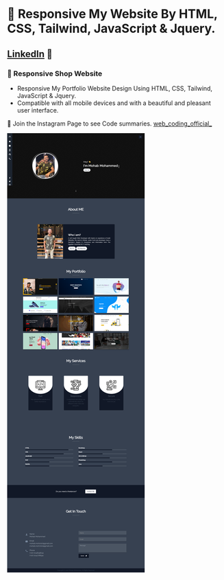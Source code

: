 # 💼 Responsive My Website By HTML, CSS, Tailwind, JavaScript & Jquery.
## [LinkedIn](https://www.linkedin.com/in/mohab-mohammed-59a317176/) 💙
### 💼 Responsive Shop Website

- Responsive My Portfolio Website Design Using HTML, CSS, Tailwind, JavaScript & Jquery.
- Compatible with all mobile devices and with a beautiful and pleasant user interface.

💙 Join the Instagram Page to see  Code summaries. [web_coding_official_](https://www.instagram.com/web_coding_official_/)

![preview img](/preview.png)

